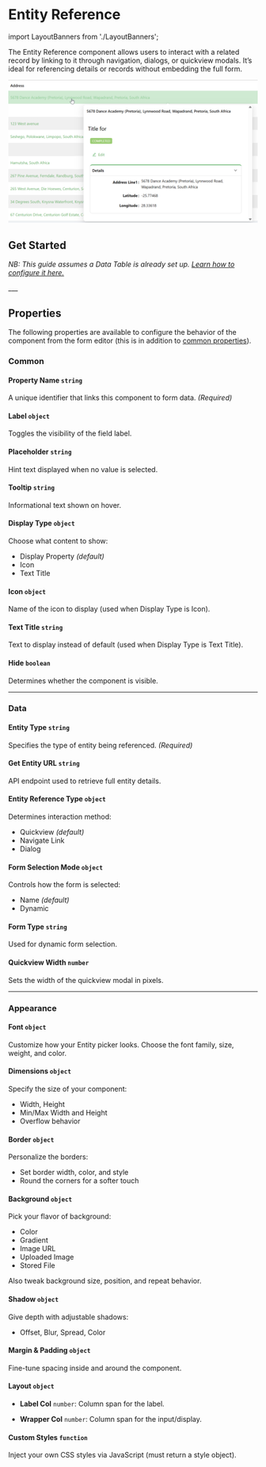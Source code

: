 # Entity Reference

import LayoutBanners from './LayoutBanners';

The Entity Reference component allows users to interact with a related record by linking to it through navigation, dialogs, or quickview modals. It’s ideal for referencing details or records without embedding the full form.

![Image](../Entity-References/images/entityreference2.png)

## **Get Started**

*NB: This guide assumes a Data Table is already set up. [Learn how to configure it here.](../tables-lists/datatable.md#get-started)*

<LayoutBanners url="https://app.guideflow.com/embed/zpe5o1gc3p" type={1}/>
___

## Properties

The following properties are available to configure the behavior of the component from the form editor (this is in addition to [common properties](/docs/front-end-basics/form-components/common-component-properties)).

### Common
#### **Property Name** `string`  
A unique identifier that links this component to form data. *(Required)*

#### **Label** `object`  
Toggles the visibility of the field label.

#### **Placeholder** `string`  
Hint text displayed when no value is selected.

#### **Tooltip** `string`  
Informational text shown on hover.

#### **Display Type** `object`  
Choose what content to show:
- Display Property *(default)*
- Icon
- Text Title

#### **Icon** `object`  
Name of the icon to display (used when Display Type is Icon).

#### **Text Title** `string`  
Text to display instead of default (used when Display Type is Text Title).

#### **Hide** `boolean`  
Determines whether the component is visible.

___

### Data

#### **Entity Type** `string`  
Specifies the type of entity being referenced. *(Required)*

#### **Get Entity URL** `string`  
API endpoint used to retrieve full entity details.

#### **Entity Reference Type** `object`  
Determines interaction method:
- Quickview *(default)*
- Navigate Link
- Dialog

#### **Form Selection Mode** `object`  
Controls how the form is selected:
- Name *(default)*
- Dynamic

#### **Form Type** `string`  
Used for dynamic form selection.

#### **Quickview Width** `number`  
Sets the width of the quickview modal in pixels.

___

### Appearance


#### **Font** ``object`` 

Customize how your Entity picker looks. Choose the font family, size, weight, and color.

#### **Dimensions** ``object`` 

Specify the size of your component:
- Width, Height
- Min/Max Width and Height
- Overflow behavior

#### **Border** ``object`` 

Personalize the borders:
- Set border width, color, and style
- Round the corners for a softer touch

#### **Background** ``object``

Pick your flavor of background:

- Color
- Gradient
- Image URL
- Uploaded Image
- Stored File

Also tweak background size, position, and repeat behavior.

#### **Shadow** ``object`` 

Give depth with adjustable shadows:

- Offset, Blur, Spread, Color

#### **Margin & Padding** ``object``

Fine-tune spacing inside and around the component.

#### **Layout** ``object``

- **Label Col** ``number``: Column span for the label.

- **Wrapper Col** ``number``: Column span for the input/display.

####  **Custom Styles** ``function``

Inject your own CSS styles via JavaScript (must return a style object).
